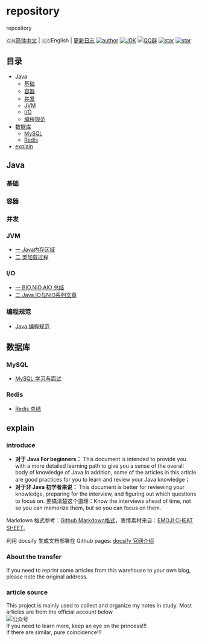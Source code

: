 # repository

repository


🇨🇳[简体中文](./README.md) | 🇺🇸English | [更新日志](https://gitee.com/Hacker-walker/repository)
[![author](https://img.shields.io/badge/author-walker-blue.svg)](https://wuxf.cn)
[![JDK](https://img.shields.io/badge/JDK-1.8-orange.svg)](https://github.com/Hacker-walker/repository)
[![QQ群](https://img.shields.io/badge/chat-walkerQQ%E7%BE%A4-yellow.svg)](https://jq.qq.com/?_wv=1027&k=5mjexzD)
<a href="https://github.com/hacker-walker/repository"><img alt="star" src="https://img.shields.io/github/stars/hacker-walker/repository.svg?label=Stars&style=social"/></a>
[![star](https://gitee.com/Hacker-walker/repository/badge/star.svg?theme=dark)](https://gitee.com/Hacker-walker/repository/stargazers)


## 目录

- [Java](#java)
    - [基础](#基础)
    - [容器](#容器)
    - [并发](#并发)
    - [JVM](#jvm)
    - [I/O](#io)
    - [编程规范](#编程规范)
- [数据库](#数据库)
    - [MySQL](#mysql)
    - [Redis](#redis)
- [explain ](#explain )
## Java

### 基础

### 容器
  
### 并发

### JVM

* [一 Java内存区域](./database/java/jvm/Java内存区域.md)
* [二 类加载过程](./database/java/jvm/类加载过程.md)

### I/O

* [一 BIO,NIO,AIO 总结 ](./database/java/io/BIO-NIO-AIO.md)
* [二 Java IO与NIO系列文章](database/java/io/Java_IO与NIO.md)

### 编程规范

- [Java 编程规范](./database/java/Java编程规范.md)

## 数据库

### MySQL

* [MySQL 学习与面试](./database/Mysql/MySQL.md)

### Redis

* [Redis 总结](./database/Redis/Redis.md)

## explain 

### introduce

*  **对于 Java For beginners：** This document is intended to provide you with a more detailed learning path to give you a sense of the overall body of knowledge of Java.In addition, some of the articles in this article are good practices for you to learn and review your Java knowledge；
*  **对于非 Java 初学者来说：** This document is better for reviewing your knowledge, preparing for the interview, and figuring out which questions to focus on.
要搞清楚这个道理：Know the interviews ahead of time, not so you can memorize them, but so you can focus on them.

Markdown 格式参考：[Github Markdown格式](https://guides.github.com/features/mastering-markdown/)，表情素材来自：[EMOJI CHEAT SHEET](https://www.webpagefx.com/tools/emoji-cheat-sheet/)。

利用 docsify 生成文档部署在 Github pages: [docsify 官网介绍](https://docsify.js.org/#/)

### About the transfer

If you need to reprint some articles from this warehouse to your own blog, please note the original address.

### article source 

This project is mainly used to collect and organize my notes in study. Most articles are from the official account below <br>
![公众号](https://my-blog-to-use.oss-cn-beijing.aliyuncs.com/2019-6/167598cd2e17b8ec.png) <br>
If you need to learn more, keep an eye on the princess!!! <br>
If there are similar, pure coincidence!!!